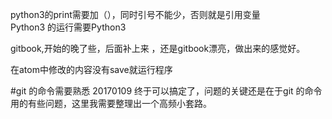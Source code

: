 python3的print需要加（），同时引号不能少，否则就是引用变量  
Python3 的运行需要Python3

gitbook,开始的晚了些，后面补上来 ，还是gitbook漂亮，做出来的感觉好。

在atom中修改的内容没有save就运行程序  

#git 的命令需要熟悉
20170109 终于可以搞定了，问题的关键还是在于git 的命令用的有些问题，这里我需要整理出一个高频小套路。
